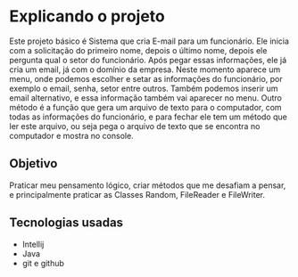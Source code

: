 # Explicando o projeto
Este projeto básico é Sistema que cria E-mail para um funcionário. Ele inicia com a solicitação do primeiro nome, depois o último nome, depois ele pergunta qual o setor do funcionário. Após pegar essas informações, ele já cria um email, já com o domínio da empresa.
Neste momento aparece um menu, onde podemos escolher e setar as informações do funcionário, por exemplo o email, senha, setor entre outros. Também podemos inserir um email alternativo, e essa informação também vai aparecer no menu. Outro método é a função que gera um arquivo de texto para o computador, com todas as informações do funcionário, e para fechar ele tem um método que ler este arquivo, ou seja pega o arquivo de texto que se encontra no computador e mostra no console.

## Objetivo
Praticar meu pensamento lógico, criar métodos que me desafiam a pensar, e principalmente praticar as Classes Random, FileReader e FileWriter.

## Tecnologias usadas
- Intellij
- Java
- git e github
